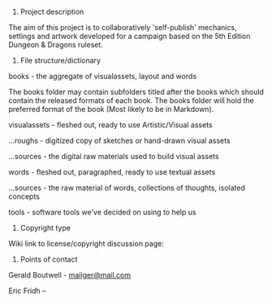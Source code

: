 1.  Project description

The aim of this project is to collaboratively 'self-publish' mechanics, settings and artwork developed for a campaign based on the 5th Edition Dungeon & Dragons ruleset.

1.  File structure/dictionary

books - the aggregate of visualassets, layout and words

The books folder may contain subfolders titled after the books which should contain the released formats of each book. The books folder will hold the preferred format of the book (Most likely to be in Markdown).

visualassets - fleshed out, ready to use Artistic/Visual assets

...roughs - digitized copy of sketches or hand-drawn visual assets

...sources - the digital raw materials used to build visual assets

words - fleshed out, paragraphed, ready to use textual assets

...sources - the raw material of words, collections of thoughts, isolated concepts

tools - software tools we've decided on using to help us

1.  Copyright type

Wiki link to license/copyright discussion page:

1.  Points of contact

Gerald Boutwell - <mailger@mail.com>

Eric Fridh –
